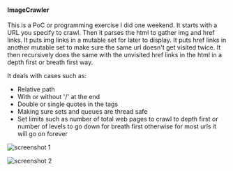 #### ImageCrawler
This is a PoC or programming exercise I did one weekend. It starts with a URL you specify to crawl. Then it parses the html to gather img and href links. It puts img links in a mutable set for later to display. It puts href links in another mutable set to make sure the same url doesn't get visited twice. It then recursively does the same with the unvisited href links in the html in a depth first or breath first way.

It deals with cases such as:
* Relative path
* With or without '/' at the end
* Double or single quotes in the tags
* Making sure sets and queues are thread safe
* Set limits such as number of total web pages to crawl to depth first or number of levels to go down for breath first otherwise for most urls it will go on forever

![screenshot 1](http://www-personal.umich.edu/~yuliang/wp-content/crawler1.png "screenshot 1")

![screenshot 2](http://www-personal.umich.edu/~yuliang/wp-content/crawler1.png "screenshot 2")
